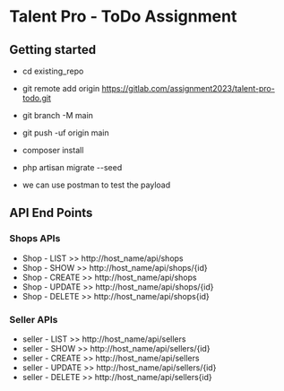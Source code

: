 # Talent Pro - ToDo Assignment

## Getting started
- cd existing_repo
- git remote add origin https://gitlab.com/assignment2023/talent-pro-todo.git
- git branch -M main
- git push -uf origin main

- composer install
- php artisan migrate --seed
- we can use postman to test the payload


## API End Points

### Shops APIs

- Shop - LIST   >> http://host_name/api/shops
- Shop - SHOW   >> http://host_name/api/shops/{id}
- Shop - CREATE >> http://host_name/api/shops
- Shop - UPDATE >> http://host_name/api/shops/{id}
- Shop - DELETE >> http://host_name/api/shops{id}

### Seller APIs

- seller - LIST   >> http://host_name/api/sellers
- seller - SHOW   >> http://host_name/api/sellers/{id}
- seller - CREATE >> http://host_name/api/sellers
- seller - UPDATE >> http://host_name/api/sellers/{id}
- seller - DELETE >> http://host_name/api/sellers{id}


